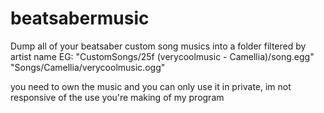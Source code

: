 # beatsabermusic
Dump all of your beatsaber custom song musics into a folder
filtered by artist name
EG: "CustomSongs/25f (verycoolmusic - Camellia)/song.egg" "Songs/Camellia/verycoolmusic.ogg"

you need to own the music and you can only use it in private, im not responsive of the use you're making of my program
